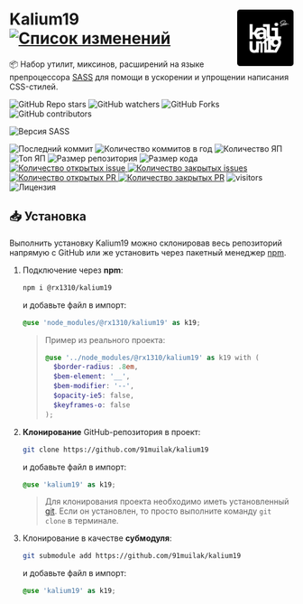 <img title="Логотип проекта" src=".github/logo.png" alt="Logo" width="100px" align="right" /> Kalium19 [![Список изменений](https://img.shields.io/github/package-json/version/91muilak/kalium19/main?label=%20)](CHANGELOG.md)
======
:package: Набор утилит, миксинов, расширений на языке препроцессора [SASS](https://github.com/sass) для помощи в ускорении и упрощении написания CSS-стилей.

![GitHub Repo stars](https://img.shields.io/github/stars/91muilak/kalium19?style=social)
![GitHub watchers](https://img.shields.io/github/watchers/91muilak/kalium19?style=social)
![GitHub Forks](https://img.shields.io/github/forks/91muilak/kalium19?style=social)
![GitHub contributors](https://img.shields.io/github/contributors/91muilak/kalium19?style=social&logo=github)


![Версия SASS](https://img.shields.io/github/package-json/dependency-version/91muilak/kalium19/dev/sass/main?label=SASS)

![Последний коммит](https://img.shields.io/github/last-commit/91muilak/kalium19)
![Количество коммитов в год](https://img.shields.io/github/commit-activity/y/91muilak/kalium19)
![Количество ЯП](https://img.shields.io/github/languages/count/91muilak/kalium19?color=fff)
![Топ ЯП](https://img.shields.io/github/languages/top/91muilak/kalium19?color=C76494)
![Размер репозитория](https://img.shields.io/github/repo-size/91muilak/kalium19?color=ffb600)
![Размер кода](https://img.shields.io/github/languages/code-size/91muilak/kalium19)
[![Количество открытых issue](https://img.shields.io/github/issues-raw/91muilak/kalium19)
![Количество закрытых issues](https://img.shields.io/github/issues-closed-raw/91muilak/kalium19?color=354a6d)](https://github.com/91muilak/kalium19/issues)
[![Количество открытых PR](https://img.shields.io/github/issues-pr-raw/91muilak/kalium19?label=open%20PR%27s)
![Количество закрытых PR](https://img.shields.io/github/issues-pr-closed-raw/91muilak/kalium19?label=closed%20PR%27s)](https://github.com/91muilak/kalium19/pulls)
![visitors](https://visitor-badge.laobi.icu/badge?page_id=91muilak.kalium19)
![Лицензия](https://img.shields.io/github/license/91muilak/kalium19)


## 📥 Установка
Выполнить установку Kalium19 можно склонировав весь репозиторий напрямую с GitHub или же установить через пакетный менеджер [npm](https://nodejs.org/en/download/).

1. Подключение через **npm**:

    ```bash
    npm i @rx1310/kalium19
    ```
    и добавьте файл в импорт:
    ```scss
    @use 'node_modules/@rx1310/kalium19' as k19;
    ```

    > Пример из реального проекта:
    > ```scss
    > @use '../node_modules/@rx1310/kalium19' as k19 with (
    >   $border-radius: .8em,
	  >   $bem-element: '__',
	  >   $bem-modifier: '--',
	  >   $opacity-ie5: false,
	  >   $keyframes-o: false
    > );
    > ```

2. **Клонирование** GitHub-репозитория в проект:

    ```bash
    git clone https://github.com/91muilak/kalium19
    ```
    и добавьте файл в импорт:
    ```scss
    @use 'kalium19' as k19;
    ```

    > Для клонирования проекта необходимо иметь установленный [git](https://git-scm.com/downloads). Если он установлен, то просто выполните команду `git clone` в терминале.

3. Клонирование в качестве **субмодуля**:

    ```bash
    git submodule add https://github.com/91muilak/kalium19
    ```
    и добавьте файл в импорт:
    ```scss
    @use 'kalium19' as k19;
    ```
